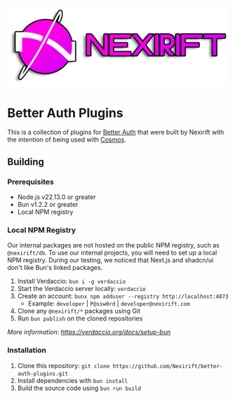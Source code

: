 <p align="center">
<img src="https://raw.githubusercontent.com/Nexirift/media-kit/main/nexirift/banner.svg" width="600" />
</p>

# Better Auth Plugins

This is a collection of plugins for [Better Auth](https://github.com/better-auth/better-auth) that were built by Nexirift with the intention of being used with [Cosmos](https://github.com/Nexirift/cosmos).

## Building

### Prerequisites

- Node.js v22.13.0 or greater
- Bun v1.2.2 or greater
- Local NPM registry


### Local NPM Registry

Our internal packages are not hosted on the public NPM registry, such as `@nexirift/db`. To use our internal projects, you will need to set up a local NPM registry. During our testing, we noticed that Next.js and shadcn/ui don't like Bun's linked packages.

1. Install Verdaccio: `bun i -g verdaccio`
2. Start the Verdaccio server locally: `verdaccio`
3. Create an account: `bunx npm adduser --registry http://localhost:4873`
    - Example: `developer` | `P@ssw0rd` | `developer@nexirift.com`
4. Clone any `@nexirift/*` packages using Git
5. Run `bun publish` on the cloned repositories

*More information: https://verdaccio.org/docs/setup-bun*

### Installation

1. Clone this repository: `git clone https://github.com/Nexirift/better-auth-plugins.git`
2. Install dependencies with `bun install`
3. Build the source code using `bun run build`
